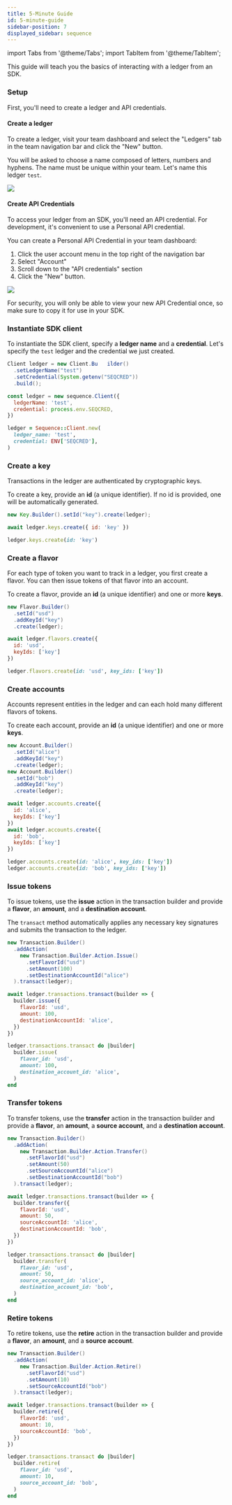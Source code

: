 ```yaml
---
title: 5-Minute Guide
id: 5-minute-guide
sidebar-position: 7
displayed_sidebar: sequence
---
```


import Tabs from '@theme/Tabs';
import TabItem from '@theme/TabItem';

This guide will teach you the basics of interacting with a ledger from an SDK.

### Setup
First, you'll need to create a ledger and API credentials.

#### Create a ledger
To create a ledger, visit your team dashboard and select the "Ledgers" tab in the team navigation bar and click the "New" button.

You will be asked to choose a name composed of letters, numbers and hyphens. The name must be unique within your team. Let's name this ledger `test`.

![](../../../static/img/docs/create-ledger.png)

#### Create API Credentials

To access your ledger from an SDK, you'll need an API credential.
For development, it's convenient to use a Personal API credential.

You can create a Personal API Credential in your team dashboard:

1. Click the user account menu in the top right of the navigation bar
2. Select "Account"
3. Scroll down to the "API credentials" section
4. Click the "New" button.

![](../../../static/img/docs/create-credential.png)

For security, you will only be able to view your new API Credential once, so make sure to copy it for use in your SDK.


### Instantiate SDK client

To instantiate the SDK client, specify a **ledger name** and a **credential**.
Let's specify the `test` ledger and the credential we just created.

<Tabs>
<TabItem value='java' label='Java'>

```java
Client ledger = new Client.Bu   ilder()
  .setLedgerName("test")
  .setCredential(System.getenv("SEQCRED"))
  .build();
```

</TabItem>
<TabItem value='node' label='Node.js'>

```js
const ledger = new sequence.Client({
  ledgerName: 'test',
  credential: process.env.SEQCRED,
})
```

</TabItem>
<TabItem value='ruby' label='Ruby'>

```ruby
ledger = Sequence::Client.new(
  ledger_name: 'test',
  credential: ENV['SEQCRED'],
)
```

</TabItem>
</Tabs>

### Create a key

Transactions in the ledger are authenticated by cryptographic keys.

To create a key, provide an **id** (a unique identifier).
If no id is provided, one will be automatically generated.

<Tabs>
<TabItem value='java' label='Java'>

```java
new Key.Builder().setId("key").create(ledger);
```

</TabItem>
<TabItem value='node' label='Node.js'>

```js
await ledger.keys.create({ id: 'key' })
```

</TabItem>
<TabItem value='ruby' label='Ruby'>

```ruby
ledger.keys.create(id: 'key')
```

</TabItem>
</Tabs>

### Create a flavor

For each type of token you want to track in a ledger, you first create a flavor. You can then issue tokens of that flavor into an account.

To create a flavor, provide an **id** (a unique identifier) and one or more **keys**.

<Tabs>
<TabItem value='java' label='Java'>

```java
new Flavor.Builder()
  .setId("usd")
  .addKeyId("key")
  .create(ledger);

```

</TabItem>
<TabItem value='node' label='Node.js'>

```js
await ledger.flavors.create({
  id: 'usd',
  keyIds: ['key']
})
```

</TabItem>
<TabItem value='ruby' label='Ruby'>

```ruby
ledger.flavors.create(id: 'usd', key_ids: ['key'])
```

</TabItem>
</Tabs>

### Create accounts

Accounts represent entities in the ledger and can each hold many different flavors of tokens.

To create each account, provide an **id** (a unique identifier) and one or more
**keys**.

<Tabs>
<TabItem value='java' label='Java'>


```java
new Account.Builder()
  .setId("alice")
  .addKeyId("key")
  .create(ledger);
new Account.Builder()
  .setId("bob")
  .addKeyId("key")
  .create(ledger);

```

</TabItem>
<TabItem value='node' label='Node.js'>

```js
await ledger.accounts.create({
  id: 'alice',
  keyIds: ['key']
})
await ledger.accounts.create({
  id: 'bob',
  keyIds: ['key']
})
```

</TabItem>
<TabItem value='ruby' label='Ruby'>

```ruby
ledger.accounts.create(id: 'alice', key_ids: ['key'])
ledger.accounts.create(id: 'bob', key_ids: ['key'])
```

</TabItem>
</Tabs>

### Issue tokens

To issue tokens, use the **issue** action in the transaction builder
and provide a **flavor**, an **amount**, and a **destination account**.

The `transact` method automatically applies any necessary key signatures and
submits the transaction to the ledger.

<Tabs>
<TabItem value='java' label='Java'>

```java
new Transaction.Builder()
  .addAction(
    new Transaction.Builder.Action.Issue()
      .setFlavorId("usd")
      .setAmount(100)
      .setDestinationAccountId("alice")
  ).transact(ledger);
```

</TabItem>
<TabItem value='node' label='Node.js'>

```js
await ledger.transactions.transact(builder => {
  builder.issue({
    flavorId: 'usd',
    amount: 100,
    destinationAccountId: 'alice',
  })
})
```

</TabItem>
<TabItem value='ruby' label='Ruby'>

```ruby
ledger.transactions.transact do |builder|
  builder.issue(
    flavor_id: 'usd',
    amount: 100,
    destination_account_id: 'alice',
  )
end
```

</TabItem>
</Tabs>

### Transfer tokens

To transfer tokens, use the **transfer** action in the
transaction builder and provide a **flavor**, an **amount**,
a **source account**, and a **destination account**.


<Tabs>
<TabItem value='java' label='Java'>

```java
new Transaction.Builder()
  .addAction(
    new Transaction.Builder.Action.Transfer()
      .setFlavorId("usd")
      .setAmount(50)
      .setSourceAccountId("alice")
      .setDestinationAccountId("bob")
  ).transact(ledger);
```

</TabItem>
<TabItem value='node' label='Node.js'>

```js
await ledger.transactions.transact(builder => {
  builder.transfer({
    flavorId: 'usd',
    amount: 50,
    sourceAccountId: 'alice',
    destinationAccountId: 'bob',
  })
})
```

</TabItem>
<TabItem value='ruby' label='Ruby'>

```ruby
ledger.transactions.transact do |builder|
  builder.transfer(
    flavor_id: 'usd',
    amount: 50,
    source_account_id: 'alice',
    destination_account_id: 'bob',
  )
end
```

</TabItem>
</Tabs>

### Retire tokens

To retire tokens, use the **retire** action in the transaction builder
and provide a **flavor**, an **amount**, and a **source account**.

<Tabs>
<TabItem value='java' label='Java'>

```java
new Transaction.Builder()
  .addAction(
    new Transaction.Builder.Action.Retire()
      .setFlavorId("usd")
      .setAmount(10)
      .setSourceAccountId("bob")
  ).transact(ledger);
```

</TabItem>
<TabItem value='node' label='Node.js'>

```js
await ledger.transactions.transact(builder => {
  builder.retire({
    flavorId: 'usd',
    amount: 10,
    sourceAccountId: 'bob',
  })
})
```

</TabItem>
<TabItem value='ruby' label='Ruby'>

```ruby
ledger.transactions.transact do |builder|
  builder.retire(
    flavor_id: 'usd',
    amount: 10,
    source_account_id: 'bob',
  )
end
```

</TabItem>
</Tabs>

